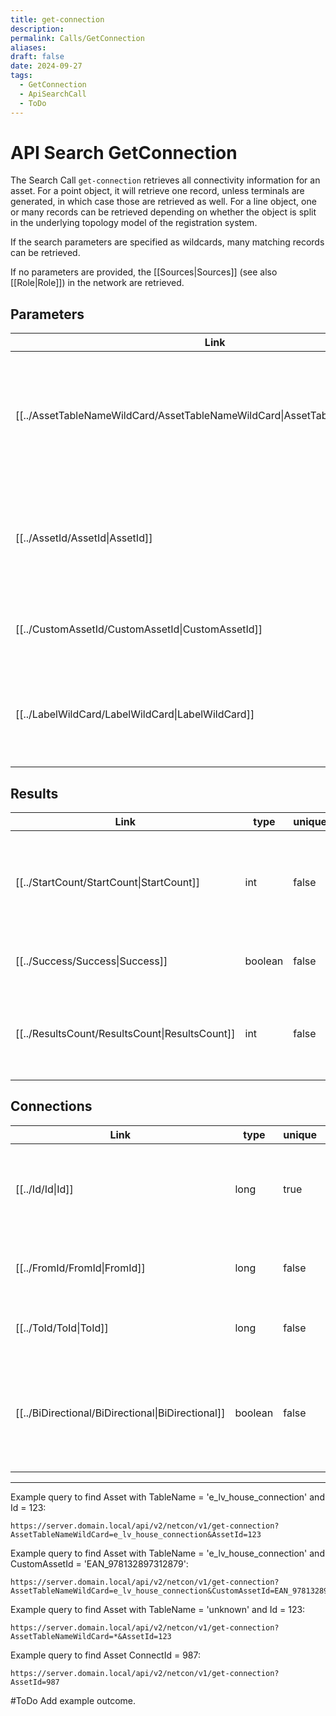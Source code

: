 ```yaml
---
title: get-connection
description: 
permalink: Calls/GetConnection
aliases: 
draft: false
date: 2024-09-27
tags:
  - GetConnection
  - ApiSearchCall
  - ToDo
---
```

# API Search GetConnection

The Search Call `get-connection` retrieves all connectivity information for an asset.
For a point object, it will retrieve one record, unless terminals are generated, in which case those are retrieved as well.
For a line object, one or many records can be retrieved depending on whether the object is split in the underlying topology model of the registration system.

If the search parameters are specified as wildcards, many matching records can be retrieved.

If no parameters are provided, the [[Sources|Sources]] (see also [[Role|Role]]) in the network are retrieved.

## Parameters
| Link                                                                         | type   | mand  | description                                                                                                                                                                                                                                           |
| ---------------------------------------------------------------------------- | ------ | ----- | ----------------------------------------------------------------------------------------------------------------------------------------------------------------------------------------------------------------------------------------------------- |
| [[../AssetTableNameWildCard/AssetTableNameWildCard\|AssetTableNameWildCard]] | string | false | Name of the asset table in the NetConConnection table. It may contain wild cards if you want to search more than one table. If this parameter is kept empty (no name and no pattern), it will change the interpretation of the [[AssetId|AssetId]] parameter. |
| [[../AssetId/AssetId\|AssetId]]                               | long   | false | The number that matches the AssetId of one or more of the NetConConnections exactly. If AssetTableNameWildCard is empty this parameter will be interpreted as ConnectionId.                                                                           |
| [[../CustomAssetId/CustomAssetId\|CustomAssetId]]                   | string | false | The string that matches the CustomAssetId of one or more of the NetConConnections exactly.                                                                                                                                                            |
| [[../LabelWildCard/LabelWildCard\|LabelWildCard]]                   | string | false | The string or pattern that matches the Label of the NetConConnection, if this was provided. For example: "circuitbreaker:1234" or "circuitbreaker*" or "123456789-*".                                                                                 |

## Results
| Link                                                  | type    | unique | description                                                                   |
| ----------------------------------------------------- | ------- | ------ | ----------------------------------------------------------------------------- |
| [[../StartCount/StartCount\|StartCount]]     | int     | false  | Number of connections that have been retrieved by using the start parameters. |
| [[../Success/Success\|Success]]           | boolean | false  | True if any results have been retrieved.                                      |
| [[../ResultsCount/ResultsCount\|ResultsCount]] | int     | false  | Number of connections that have been retrieved by performing the search.      |


## Connections
| Link                                                                               | type    | unique | description                                                                           |
| ---------------------------------------------------------------------------------- | ------- | ------ | ------------------------------------------------------------------------------------- |
| [[../Id/Id\|Id]]                       | long    | true   | Id for the NetCon connection as described in this document.                           |
| [[../FromId/FromId\|FromId]]               | long    | false  | Id identifying the node departing from.                                               |
| [[../ToId/ToId\|ToId]]                   | long    | false  | Id identifying the node going to.                                                     |
| [[../BiDirectional/BiDirectional\|BiDirectional]] | boolean | false  | False if this connection goes only from FromId to ToId, true if it also returns back. |


---
Example query to find Asset with TableName = 'e_lv_house_connection' and Id = 123:

    https://server.domain.local/api/v2/netcon/v1/get-connection?AssetTableNameWildCard=e_lv_house_connection&AssetId=123

Example query to find Asset with TableName = 'e_lv_house_connection' and CustomAssetId = 'EAN_978132897312879':

    https://server.domain.local/api/v2/netcon/v1/get-connection?AssetTableNameWildCard=e_lv_house_connection&CustomAssetId=EAN_978132897312879

Example query to find Asset with TableName = 'unknown' and Id = 123:

    https://server.domain.local/api/v2/netcon/v1/get-connection?AssetTableNameWildCard=*&AssetId=123

Example query to find Asset ConnectId = 987:

    https://server.domain.local/api/v2/netcon/v1/get-connection?AssetId=987

#ToDo Add example outcome.
